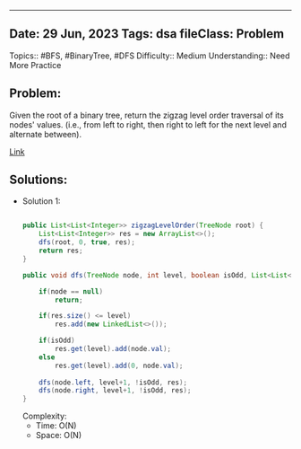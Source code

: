 
---
Date: 29 Jun, 2023
Tags: dsa
fileClass: Problem
---
Topics:: #BFS, #BinaryTree, #DFS
Difficulty::  Medium
Understanding:: Need More Practice
## Problem: 
 Given the root of a binary tree, return the zigzag level order traversal of its nodes' values. (i.e., from left to right, then right to left for the next level and alternate between).

[Link]( https://leetcode.com/problems/binary-tree-zigzag-level-order-traversal/)

## Solutions: 

- Solution 1: 
	```java
	
	public List<List<Integer>> zigzagLevelOrder(TreeNode root) {
        List<List<Integer>> res = new ArrayList<>();
        dfs(root, 0, true, res);
        return res;
    }

    public void dfs(TreeNode node, int level, boolean isOdd, List<List<Integer>> res){

        if(node == null) 
            return;

        if(res.size() <= level) 
            res.add(new LinkedList<>());

        if(isOdd)
            res.get(level).add(node.val);
        else
            res.get(level).add(0, node.val);
        
        dfs(node.left, level+1, !isOdd, res);
        dfs(node.right, level+1, !isOdd, res);
    }
	
	```
	Complexity: 
	- Time: O(N)
	- Space: O(N)

